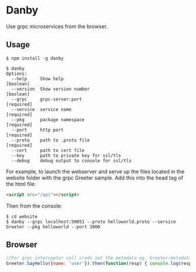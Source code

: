 Danby
===================

Use grpc microservices from the browser. 

Usage
--------
```shell
$ npm install -g danby

$ danby
Options:
  --help     Show help                                                 [boolean]
  --version  Show version number                                       [boolean]
  --grpc     grpc-server:port                                         [required]
  --service  service name                                             [required]
  --pkg      package namespace                                        [required]
  --port     http port                                                [required]
  --proto    path to .proto file                                      [required]
  --cert     path to cert file
  --key      path to private key for ssl/tls
  --debug    debug output to console for ssl/tls
```

For example, to launch the webserver and serve up the files located in the website folder with the grpc Greeter sample.
Add this into the head tag of the html file:


```html
<script src="/api"></script>
```

Then from the console:

```shell
$ cd website
$ danby --grpc localhost:50051 --proto helloworld.proto --service Greeter --pkg helloworld --port 3000
```

Browser
-------
```js
//For grpc interceptor call creds set the metedata eg. Greeter.metadata["token"] = ...
Greeter.SayHello({name: 'user'}).then(function(resp) { console.log(resp); });
```


